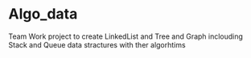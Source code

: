 # Algo_data
Team Work project to create LinkedList and Tree and Graph inclouding Stack and Queue data stractures with ther algorhtims  

